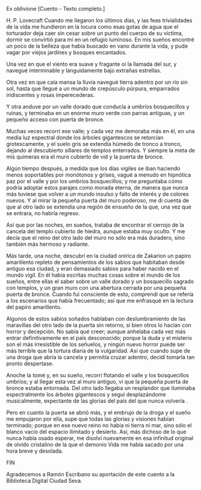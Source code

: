 Ex oblivione
[Cuento - Texto completo.]

H. P. Lovecraft
Cuando me llegaron los últimos días, y las feas trivialidades de la vida me hundieron en la locura como esas gotas de agua que el torturador deja caer sin cesar sobre un punto del cuerpo de su víctima, dormir se convirtió para mí en un refugio luminoso. En mis sueños encontré un poco de la belleza que había buscado en vano durante la vida, y pude vagar por viejos jardines y bosques encantados.

Una vez en que el viento era suave y fragante oí la llamada del sur, y navegué interminable y lánguidamente bajo extrañas estrellas.

Otra vez en que caía mansa la lluvia navegué tierra adentro por un río sin sol, hasta que llegué a un mundo de crepúsculo púrpura, emparrados iridiscentes y rosas imperecederas.

Y otra anduve por un valle dorado que conducía a umbríos bosquecillos y ruinas, y terminaba en un enorme muro verde con parras antiguas, y un pequeño acceso con puerta de bronce.

Muchas veces recorrí ese valle; y cada vez me demoraba más en él, en una media luz espectral donde los árboles gigantescos se retorcían grotescamente, y el suelo gris se extendía húmedo de tronco a tronco, dejando al descubierto sillares de templos enterrados. Y siempre la meta de mis quimeras era el muro cubierto de vid y la puerta de bronce.

Algún tiempo después, a medida que los días vigiles se iban haciendo menos soportables por monótonos y grises, vagué a menudo en hipnótica paz por el valle y por los umbríos bosquecillos; y me preguntaba cómo podría adoptar estos parajes como morada eterna, de manera que nunca más tuviese que volver a un mundo insulso y falto de interés y de colores nuevos. Y al mirar la pequeña puerta del muro poderoso, me di cuenta de que al otro lado se extendía una región de ensueño de la que, una vez que se entrara, no habría regreso.

Así que por las noches, en sueños, trataba de encontrar el cerrojo de la cancela del templo cubierto de hiedra, aunque estaba muy oculto. Y me decía que el reino del otro lado del muro no sólo era más duradero, sino también más hermoso y radiante.

Más tarde, una noche, descubrí en la ciudad onírica de Zakarion un papiro amarillento repleto de pensamientos de los sabios que habitaban desde antiguo esa ciudad, y eran demasiado sabios para haber nacido en el mundo vigil. En él había escritas muchas cosas sobre el mundo de los sueños, entre ellas el saber sobre un valle dorado y un bosquecillo sagrado con templos, y un gran muro con una abertura cerrada por una pequeña puerta de bronce. Cuando fui consciente de esto, comprendí que se refería a los escenarios que había frecuentado; así que me enfrasqué en la lectura del papiro amarillento.

Algunos de estos sabios soñados hablaban con deslumbramiento de las maravillas del otro lado de la puerta sin retorno, si bien otros lo hacían con horror y decepción. No sabía qué creer; aunque anhelaba cada vez más entrar definitivamente en el país desconocido; porque la duda y el misterio son el más irresistible de los señuelos, y ningún nuevo horror puede ser más terrible que la tortura diaria de la vulgaridad. Así que cuando supe de una droga que abría la cancela y permitía cruzar adentro, decidí tomarla tan pronto despertase.

Anoche la tomé y, en su sueño, recorrí flotando el valle y los bosquecillos umbríos; y al llegar esta vez al muro antiguo, vi que la pequeña puerta de bronce estaba entornada. Del otro lado llegaba un resplandor que iluminaba espectralmente los árboles gigantescos y seguí desplazándome musicalmente, expectante de las glorias del país del que nunca volvería .

Pero en cuanto la puerta se abrió más, y el embrujo de la droga y el sueño me empujaron por ella, supe que todas las glorias y visiones habían terminado; porque en ese nuevo reino no había ni tierra ni mar, sino sólo el blanco vacío del espacio ilimitado y desierto. Así, más dichoso de lo que nunca había osado esperar, me disolví nuevamente en esa infinitud original de olvido cristalino de la que el demonio Vida me había sacado por una hora breve y desolada.

FIN

Agradecemos a Ramón Escribano su aportación de este cuento a la Biblioteca Digital Ciudad Seva.

